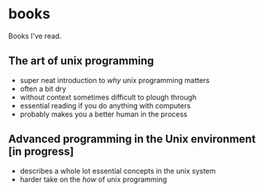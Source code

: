 # books
Books I've read.

## The art of unix programming
- super neat introduction to _why_ unix programming matters
- often a bit dry
- without context sometimes difficult to plough through
- essential reading if you do anything with computers
- probably makes you a better human in the process

## Advanced programming in the Unix environment [in progress]
- describes a whole lot essential concepts in the unix system
- harder take on the _how_ of unix programming
